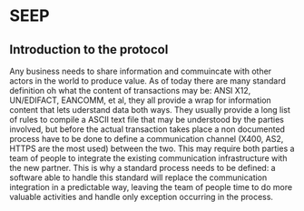 # __SEEP__
## Introduction to the protocol

Any business needs to share information and commuincate with other actors in the world to produce value. As of today there are many standard definition oh what the content of transactions may be: ANSI X12, UN/EDIFACT, EANCOMM, et al, they all provide a wrap for information content that lets uderstand data both ways. They usually provide a long list of rules to compile a ASCII text file that may be understood by the parties involved, but before the actual transaction takes place a non documented process have to be done to define a communication channel (X400, AS2, HTTPS are the most used) between the two. This may require both parties a team of people to integrate the existing communication infrastructure with the new partner.
This is why a standard process needs to be defined: a software able to handle this standard will replace the communication integration in a predictable way, leaving the team of people time to do more valuable activities and handle only exception occurring in the process. 

